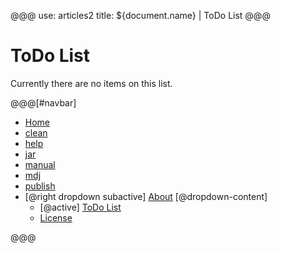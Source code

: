 @@@
use: articles2
title: ${document.name} | ToDo List
@@@

# ToDo List

Currently there are no items on this list.

@@@[#navbar]
- [Home]
- [clean]
- [help]
- [jar]
- [manual]
- [mdj]
- [publish]
- [@right dropdown subactive] [About]
[@dropdown-content]
    - [@active] [ToDo List](#)
    - [License]


[About]:About.html
[clean]:Clean.html
[help]:Help.html
[Home]:index.html
[jar]:Jar.html
[License]:LICENSE.html
[manual]:Manual.html
[mdj]:Mdj.html
[publish]:Publish.html
[ToDo List]:ToDo.html
@@@
